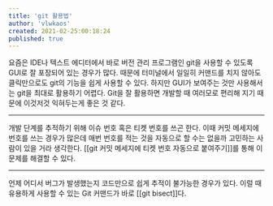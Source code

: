 ```yaml
---
title: 'git 활용법'
author: 'vlwkaos'
created: 2021-02-25:00:18:24
published: true
---
```


요즘은 IDE나 텍스트 에디터에서 바로 버전 관리 프로그램인 git을 사용할 수 있도록 GUI로 잘 포장되어 있는 경우가 많다. 때문에 터미널에서 일일히 커맨드를 치지 않아도 클릭만으로도 git의 기능을 쉽게 사용할 수 있다. 하지만 GUI가 보여주는 것만 사용해서는 git을 최대로 활용하기 어렵다. Git을 잘 활용하면 개발할 때 여러모로 편리해 지기 때문에 이것저것 익혀두는게 좋은 것 같다. 

---

개발 단계를 추적하기 위해 이슈 번호 혹은 티켓 번호를 쓰곤 한다. 이때 커밋 메세지에 번호를 쓰는 경우가 많은데 매번 번호를 적는 것을 자동으로 할 수는 없을까 고민하는 사람이 있을 거라 생각한다. [[git 커밋 메세지에 티켓 번호 자동으로 붙여주기]]를 통해 이 문제를 해결할 수 있다.

---

언제 어디서 버그가 발생했는지 코드만으로 쉽게 추적이 불가능한 경우가 있다. 이럴 때 유용하게 사용할 수 있는 Git 커맨드가 바로 [[git bisect]]다.
